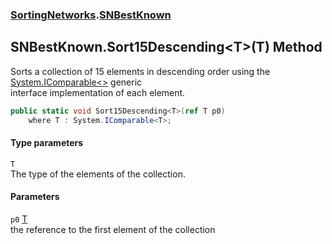 ### [SortingNetworks](SortingNetworks.md 'SortingNetworks').[SNBestKnown](SortingNetworks_SNBestKnown.md 'SortingNetworks.SNBestKnown')
## SNBestKnown.Sort15Descending&lt;T&gt;(T) Method
Sorts a collection of 15 elements in descending order using the [System.IComparable&lt;&gt;](https://docs.microsoft.com/en-us/dotnet/api/System.IComparable-1 'System.IComparable`1') generic  
interface implementation of each element.  
```csharp
public static void Sort15Descending<T>(ref T p0)
    where T : System.IComparable<T>;
```
#### Type parameters
<a name='SortingNetworks_SNBestKnown_Sort15Descending_T_(T)_T'></a>
`T`  
The type of the elements of the collection.
  
#### Parameters
<a name='SortingNetworks_SNBestKnown_Sort15Descending_T_(T)_p0'></a>
`p0` [T](SortingNetworks_SNBestKnown_Sort15Descending_T_(T).md#SortingNetworks_SNBestKnown_Sort15Descending_T_(T)_T 'SortingNetworks.SNBestKnown.Sort15Descending&lt;T&gt;(T).T')  
the reference to the first element of the collection
  
